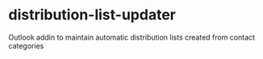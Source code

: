 # distribution-list-updater
Outlook addin to maintain automatic distribution lists created from contact categories
